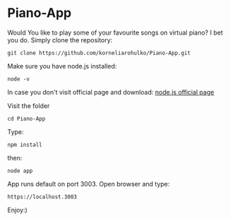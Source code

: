 # Piano-App

Would You like to play some of your favourite songs on virtual piano? I bet you do. Simply clone the repository:

```git clone https://github.com/korneliarohulko/Piano-App.git```

Make sure you have node.js installed:

```node -v```

In case you don't visit official page and download: [node.js official page](https://nodejs.org/en/)

Visit the folder

```cd Piano-App```

Type:

```npm install```

then:

```node app```

App runs default on port 3003. Open browser and type:

```https://localhost.3003``` 

Enjoy:)
